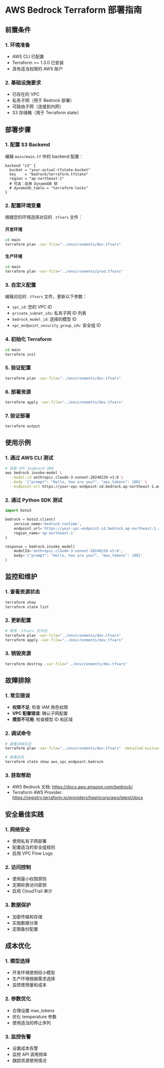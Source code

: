 # AWS Bedrock Terraform 部署指南

## 前置条件

### 1. 环境准备
- AWS CLI 已配置
- Terraform >= 1.3.0 已安装
- 具有适当权限的 AWS 账户

### 2. 基础设施要求
- 已存在的 VPC
- 私有子网（用于 Bedrock 部署）
- 可路由子网（连接到内网）
- S3 存储桶（用于 Terraform state）

## 部署步骤

### 1. 配置 S3 Backend
编辑 `main/main.tf` 中的 backend 配置：
```hcl
backend "s3" {
  bucket = "your-actual-tfstate-bucket"
  key    = "bedrock/terraform.tfstate"
  region = "ap-northeast-1"
  # 可选：启用 DynamoDB 锁
  # dynamodb_table = "terraform-locks"
}
```

### 2. 配置环境变量
根据您的环境选择对应的 `.tfvars` 文件：

#### 开发环境
```bash
cd main
terraform plan -var-file="../environments/dev.tfvars"
```

#### 生产环境
```bash
cd main
terraform plan -var-file="../environments/prod.tfvars"
```

### 3. 自定义配置
编辑对应的 `.tfvars` 文件，更新以下参数：
- `vpc_id`: 您的 VPC ID
- `private_subnet_ids`: 私有子网 ID 列表
- `bedrock_model_id`: 选择的模型 ID
- `vpc_endpoint_security_group_ids`: 安全组 ID

### 4. 初始化 Terraform
```bash
cd main
terraform init
```

### 5. 验证配置
```bash
terraform plan -var-file="../environments/dev.tfvars"
```

### 6. 部署资源
```bash
terraform apply -var-file="../environments/dev.tfvars"
```

### 7. 验证部署
```bash
terraform output
```

## 使用示例

### 1. 通过 AWS CLI 测试
```bash
# 获取 VPC Endpoint DNS
aws bedrock invoke-model \
  --model-id anthropic.claude-3-sonnet-20240229-v1:0 \
  --body '{"prompt": "Hello, how are you?", "max_tokens": 100}' \
  --endpoint-url https://your-vpc-endpoint-id.bedrock.ap-northeast-1.amazonaws.com
```

### 2. 通过 Python SDK 测试
```python
import boto3

bedrock = boto3.client(
    service_name='bedrock-runtime',
    endpoint_url='https://your-vpc-endpoint-id.bedrock.ap-northeast-1.amazonaws.com',
    region_name='ap-northeast-1'
)

response = bedrock.invoke_model(
    modelId='anthropic.claude-3-sonnet-20240229-v1:0',
    body='{"prompt": "Hello, how are you?", "max_tokens": 100}'
)
```

## 监控和维护

### 1. 查看资源状态
```bash
terraform show
terraform state list
```

### 2. 更新配置
```bash
# 修改 .tfvars 文件后
terraform plan -var-file="../environments/dev.tfvars"
terraform apply -var-file="../environments/dev.tfvars"
```

### 3. 销毁资源
```bash
terraform destroy -var-file="../environments/dev.tfvars"
```

## 故障排除

### 1. 常见错误
- **权限不足**: 检查 IAM 角色权限
- **VPC 配置错误**: 确认子网配置
- **模型不可用**: 检查模型 ID 和区域

### 2. 调试命令
```bash
# 查看详细日志
terraform plan -var-file="../environments/dev.tfvars" -detailed-exitcode

# 查看状态
terraform state show aws_vpc_endpoint.bedrock
```

### 3. 获取帮助
- AWS Bedrock 文档: https://docs.aws.amazon.com/bedrock/
- Terraform AWS Provider: https://registry.terraform.io/providers/hashicorp/aws/latest/docs

## 安全最佳实践

### 1. 网络安全
- 使用私有子网部署
- 配置适当的安全组规则
- 启用 VPC Flow Logs

### 2. 访问控制
- 使用最小权限原则
- 定期轮换访问密钥
- 启用 CloudTrail 审计

### 3. 数据保护
- 加密传输和存储
- 实施数据分类
- 定期备份配置

## 成本优化

### 1. 模型选择
- 开发环境使用较小模型
- 生产环境根据需求选择
- 监控使用量和成本

### 2. 参数优化
- 合理设置 max_tokens
- 优化 temperature 参数
- 使用适当的停止序列

### 3. 监控告警
- 设置成本告警
- 监控 API 调用频率
- 跟踪资源使用情况 